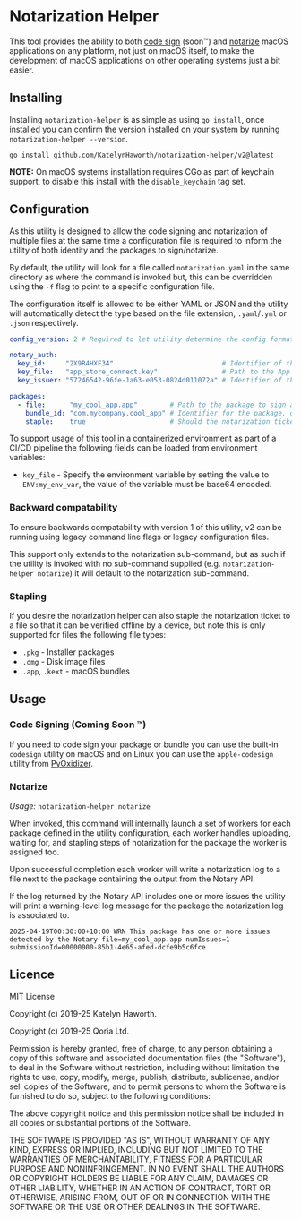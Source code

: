 Notarization Helper
===================

This tool provides the ability to both [code sign][1] (soon™️) and [notarize][2] macOS applications on any platform, not just on
macOS itself, to make the development of macOS applications on other operating systems just a bit easier.

## Installing

Installing `notarization-helper` is as simple as using `go install`, once installed you can confirm the version installed
on your system by running `notarization-helper --version`.

```
go install github.com/KatelynHaworth/notarization-helper/v2@latest
```

**NOTE:** On macOS systems installation requires CGo as part of keychain support, to disable this install with the `disable_keychain`
tag set.

## Configuration

As this utility is designed to allow the code signing and notarization of multiple files at the same time a configuration
file is required to inform the utility of both identity and the packages to sign/notarize.

By default, the utility will look for a file called `notarization.yaml` in the same directory as where the command is
invoked but, this can be overridden using the `-f` flag to point to a specific configuration file.

The configuration itself is allowed to be either YAML or JSON and the utility will automatically detect the type based
on the file extension, `.yaml`/`.yml` or `.json` respectively.

```yaml
config_version: 2 # Required to let utility determine the config format

notary_auth:
  key_id:     "2X9R4HXF34"                           # Identifier of the App Store Connect API key
  key_file:   "app_store_connect.key"                # Path to the App Store Connect API key.
  key_issuer: "57246542-96fe-1a63-e053-0824d011072a" # Identifier of the App Store Connect team that issued the key (optional)

packages:
  - file:      "my_cool_app.app"        # Path to the package to sign and/or notarize
    bundle_id: "com.mycompany.cool_app" # Identifier for the package, only required for code signing
    staple:    true                     # Should the notarization ticket be stapled to the package
```

To support usage of this tool in a containerized environment as part of a CI/CD pipeline the following fields can be
loaded from environment variables:

  * `key_file` - Specify the environment variable by setting the value to `ENV:my_env_var`, the value of the variable must
                 be base64 encoded.

### Backward compatability

To ensure backwards compatability with version 1 of this utility, v2 can be running using legacy command line flags or 
legacy configuration files.

This support only extends to the notarization sub-command, but as such if the utility is invoked with no sub-command supplied
(e.g. `notarization-helper notarize`) it will default to the notarization sub-command.

### Stapling

If you desire the notarization helper can also staple the notarization ticket to a file so that it can be verified offline
by a device, but note this is only supported for files the following file types:

  * `.pkg` - Installer packages
  * `.dmg` - Disk image files
  * `.app`, `.kext` - macOS bundles

## Usage

### Code Signing (Coming Soon ™️)

If you need to code sign your package or bundle you can use the built-in `codesign` utility on macOS and on Linux you can
use the `apple-codesign` utility from [PyOxidizer][3].

### Notarize

*Usage:* `notarization-helper notarize`

When invoked, this command will internally launch a set of workers for each package defined in the utility configuration,
each worker handles uploading, waiting for, and stapling steps of notarization for the package the worker is assigned too.

Upon successful completion each worker will write a notarization log to a file next to the package containing the output
from the Notary API.

If the log returned by the Notary API includes one or more issues the utility will print a warning-level log message for
the package the notarization log is associated to.

```text
2025-04-19T00:30:00+10:00 WRN This package has one or more issues detected by the Notary file=my_cool_app.app numIssues=1 submissionId=00000000-85b1-4e65-afed-dcfe9b5c6fce 
```

## Licence

MIT License

Copyright (c) 2019-25 Katelyn Haworth.

Copyright (c) 2019-25 Qoria Ltd.

Permission is hereby granted, free of charge, to any person obtaining a copy
of this software and associated documentation files (the "Software"), to deal
in the Software without restriction, including without limitation the rights
to use, copy, modify, merge, publish, distribute, sublicense, and/or sell
copies of the Software, and to permit persons to whom the Software is
furnished to do so, subject to the following conditions:

The above copyright notice and this permission notice shall be included in all
copies or substantial portions of the Software.

THE SOFTWARE IS PROVIDED "AS IS", WITHOUT WARRANTY OF ANY KIND, EXPRESS OR
IMPLIED, INCLUDING BUT NOT LIMITED TO THE WARRANTIES OF MERCHANTABILITY,
FITNESS FOR A PARTICULAR PURPOSE AND NONINFRINGEMENT. IN NO EVENT SHALL THE
AUTHORS OR COPYRIGHT HOLDERS BE LIABLE FOR ANY CLAIM, DAMAGES OR OTHER
LIABILITY, WHETHER IN AN ACTION OF CONTRACT, TORT OR OTHERWISE, ARISING FROM,
OUT OF OR IN CONNECTION WITH THE SOFTWARE OR THE USE OR OTHER DEALINGS IN THE
SOFTWARE.

[1]: https://developer.apple.com/documentation/security/code-signing-services
[2]: https://developer.apple.com/documentation/security/notarizing_your_app_before_distribution
[3]: https://github.com/indygreg/PyOxidizer/tree/main/apple-codesign